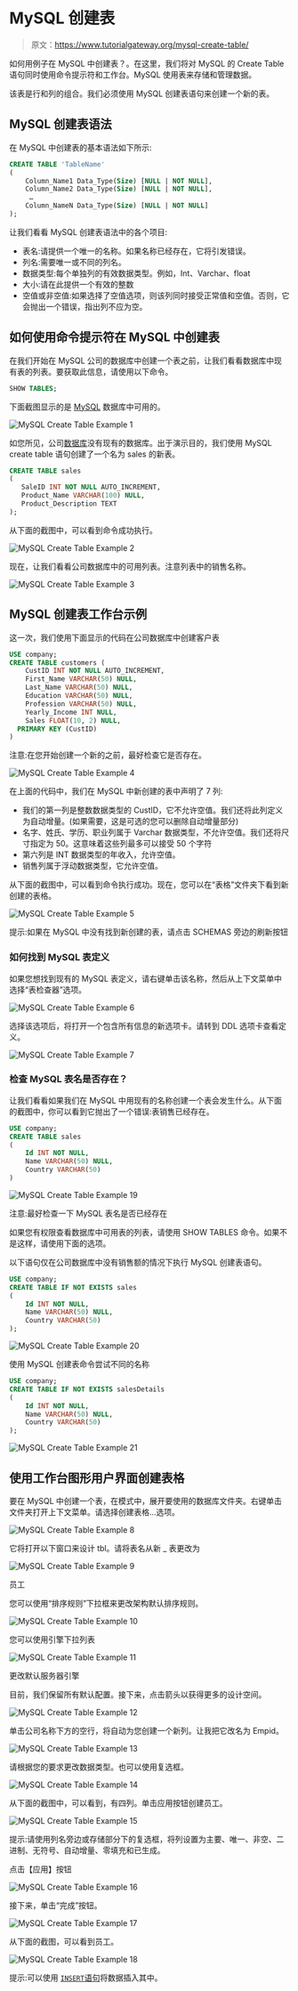 # MySQL 创建表

> 原文：<https://www.tutorialgateway.org/mysql-create-table/>

如何用例子在 MySQL 中创建表？。在这里，我们将对 MySQL 的 Create Table 语句同时使用命令提示符和工作台。MySQL 使用表来存储和管理数据。

该表是行和列的组合。我们必须使用 MySQL 创建表语句来创建一个新的表。

## MySQL 创建表语法

在 MySQL 中创建表的基本语法如下所示:

```sql
CREATE TABLE 'TableName'
(
    Column_Name1 Data_Type(Size) [NULL | NOT NULL],
    Column_Name2 Data_Type(Size) [NULL | NOT NULL],
     …
    Column_NameN Data_Type(Size) [NULL | NOT NULL]
);
```

让我们看看 MySQL 创建表语法中的各个项目:

*   表名:请提供一个唯一的名称。如果名称已经存在，它将引发错误。
*   列名:需要唯一或不同的列名。
*   数据类型:每个单独列的有效数据类型。例如，Int、Varchar、float
*   大小:请在此提供一个有效的整数
*   空值或非空值:如果选择了空值选项，则该列同时接受正常值和空值。否则，它会抛出一个错误，指出列不应为空。

## 如何使用命令提示符在 MySQL 中创建表

在我们开始在 MySQL 公司的数据库中创建一个表之前，让我们看看数据库中现有表的列表。要获取此信息，请使用以下命令。

```sql
SHOW TABLES;
```

下面截图显示的是 [MySQL](https://www.tutorialgateway.org/mysql-tutorial/) 数据库中可用的。

![MySQL Create Table Example 1](img/a9bc76075af4e7eb79b6135b21b210ce.png)

如您所见，公司[数据库](https://www.tutorialgateway.org/mysql-create-database/)没有现有的数据库。出于演示目的，我们使用 MySQL create table 语句创建了一个名为 sales 的新表。

```sql
CREATE TABLE sales
(
   SaleID INT NOT NULL AUTO_INCREMENT,
   Product_Name VARCHAR(100) NULL,
   Product_Description TEXT
);
```

从下面的截图中，可以看到命令成功执行。

![MySQL Create Table Example 2](img/cf5911cdf1352d0ffeecd7d84217beb7.png)

现在，让我们看看公司数据库中的可用列表。注意列表中的销售名称。

![MySQL Create Table Example 3](img/bf4964e738833beb593d8e12715c1343.png)

## MySQL 创建表工作台示例

这一次，我们使用下面显示的代码在公司数据库中创建客户表

```sql
USE company;
CREATE TABLE customers (
    CustID INT NOT NULL AUTO_INCREMENT,
    First_Name VARCHAR(50) NULL,
    Last_Name VARCHAR(50) NULL,
    Education VARCHAR(50) NULL,
    Profession VARCHAR(50) NULL,
    Yearly_Income INT NULL,
    Sales FLOAT(10, 2) NULL,
  PRIMARY KEY (CustID)
)
```

注意:在您开始创建一个新的之前，最好检查它是否存在。

![MySQL Create Table Example 4](img/4cabc478b6bb4232d7d22dfa29089216.png)

在上面的代码中，我们在 MySQL 中新创建的表中声明了 7 列:

*   我们的第一列是整数数据类型的 CustID，它不允许空值。我们还将此列定义为自动增量。(如果需要，这是可选的您可以删除自动增量部分)
*   名字、姓氏、学历、职业列属于 Varchar 数据类型，不允许空值。我们还将尺寸指定为 50。这意味着这些列最多可以接受 50 个字符
*   第六列是 INT 数据类型的年收入，允许空值。
*   销售列属于浮动数据类型，它允许空值。

从下面的截图中，可以看到命令执行成功。现在，您可以在“表格”文件夹下看到新创建的表格。

![MySQL Create Table Example 5](img/4b20a94a742b5a4a357eb96e03a6f8b2.png)

提示:如果在 MySQL 中没有找到新创建的表，请点击 SCHEMAS 旁边的刷新按钮

### 如何找到 MySQL 表定义

如果您想找到现有的 MySQL 表定义，请右键单击该名称，然后从上下文菜单中选择“表检查器”选项。

![MySQL Create Table Example 6](img/a053acdd46c2b6b664fe9331f3da2138.png)

选择该选项后，将打开一个包含所有信息的新选项卡。请转到 DDL 选项卡查看定义。

![MySQL Create Table Example 7](img/6910420db2c7efadc9365b514f7f0137.png)

### 检查 MySQL 表名是否存在？

让我们看看如果我们在 MySQL 中用现有的名称创建一个表会发生什么。从下面的截图中，你可以看到它抛出了一个错误:表销售已经存在。

```sql
USE company;
CREATE TABLE sales
(
    Id INT NOT NULL,
    Name VARCHAR(50) NULL,
    Country VARCHAR(50)    
)
```

![MySQL Create Table Example 19](img/85e02cfff1d74482c57989617ba2464f.png)

注意:最好检查一下 MySQL 表名是否已经存在

如果您有权限查看数据库中可用表的列表，请使用 SHOW TABLES 命令。如果不是这样，请使用下面的选项。

以下语句仅在公司数据库中没有销售额的情况下执行 MySQL 创建表语句。

```sql
USE company;
CREATE TABLE IF NOT EXISTS sales
(
    Id INT NOT NULL,
    Name VARCHAR(50) NULL,
    Country VARCHAR(50)    
);
```

![MySQL Create Table Example 20](img/9ecb9dcf2af22790867a25177e9c0dc6.png)

使用 MySQL 创建表命令尝试不同的名称

```sql
USE company;
CREATE TABLE IF NOT EXISTS salesDetails
(
	Id INT NOT NULL,
    Name VARCHAR(50) NULL,
    Country VARCHAR(50)    
);
```

![MySQL Create Table Example 21](img/1ea338d7cb258a556e9fc07a4ce0c3f5.png)

## 使用工作台图形用户界面创建表格

要在 MySQL 中创建一个表，在模式中，展开要使用的数据库文件夹。右键单击文件夹打开上下文菜单。请选择创建表格…选项。

![MySQL Create Table Example 8](img/429d98d53dd72976a53676b6b03cb2c2.png)

它将打开以下窗口来设计 tbl。请将表名从新 _ 表更改为

![MySQL Create Table Example 9](img/a88ae566707e099d47d64eb192edbbd2.png)

员工

您可以使用“排序规则”下拉框来更改架构默认排序规则。

![MySQL Create Table Example 10](img/26f5812ec18db89b391b9e4f857fba62.png)

您可以使用引擎下拉列表

![MySQL Create Table Example 11](img/3cb7f7024798fbac2d84a935f52b7d61.png)

更改默认服务器引擎

目前，我们保留所有默认配置。接下来，点击箭头以获得更多的设计空间。

![MySQL Create Table Example 12](img/7e18f970f296049b42b8b4b4db46c880.png)

单击公司名称下方的空行，将自动为您创建一个新列。让我把它改名为 Empid。

![MySQL Create Table Example 13](img/010a11281c602de1c5307ec39ad13557.png)

请根据您的要求更改数据类型。也可以使用复选框。

![MySQL Create Table Example 14](img/ddbc9ca89be74f19535cdf1ef5eab289.png)

从下面的截图中，可以看到，有四列。单击应用按钮创建员工。

![MySQL Create Table Example 15](img/adc250f7f4714fae9134d6584a158130.png)

提示:请使用列名旁边或存储部分下的复选框，将列设置为主要、唯一、非空、二进制、无符号、自动增量、零填充和已生成。

点击【应用】按钮

![MySQL Create Table Example 16](img/03fa703d4628168ad82b0773c3fbe72d.png)

接下来，单击“完成”按钮。

![MySQL Create Table Example 17](img/35f55606c6edaf10ff1fc7abfbd583dd.png)

从下面的截图，可以看到员工。

![MySQL Create Table Example 18](img/91eb9e49c58eadce9d8f4936522a5400.png)

提示:可以使用 [`INSERT`语句](https://www.tutorialgateway.org/mysql-insert-statement/)将数据插入其中。